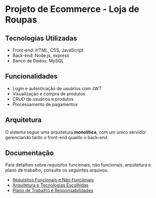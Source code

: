 # Projeto de Ecommerce - Loja de Roupas

## Tecnologias Utilizadas

- Front-end: HTML, CSS, JavaScript
- Back-end: Node.js, express
- Banco de Dados: MySQL

## Funcionalidades

- Login e autenticação de usuários com JWT
- Visualização e compra de produtos
- CRUD de usuários e produtos
- Processamento de pagamentos

## Arquitetura

O sistema segue uma arquitetura **monolítica**, com um único servidor gerenciando tanto o front-end quanto o back-end.

## Documentação

Para detalhes sobre requisitos funcionais, não funcionais, arquitetura e plano de trabalho, consulte os seguintes arquivos:

- [Requisitos Funcionais e Não Funcionais](docs/requisitos.md)
- [Arquitetura e Tecnologias Escolhidas](docs/arquitetura.md)
- [Plano de Trabalho e Responsabilidades](docs/plano_trabalho.md)
